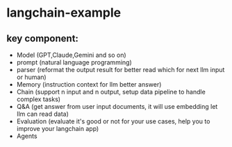 # langchain-example

## key component:
- Model (GPT,Claude,Gemini and so on)
- prompt (natural language programming)
- parser (reformat the output result for better read which for next llm input or human)
- Memory (instruction context for llm better answer)
- Chain (support n input and n output, setup data pipeline to handle complex tasks)
- Q&A (get answer from user input documents, it will use embedding let llm can read data)
- Evaluation (evaluate it's good or not for your use cases, help you to improve your langchain app)
- Agents